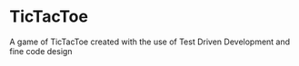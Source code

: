 # TicTacToe
A game of TicTacToe created with the use of Test Driven Development and fine code design
